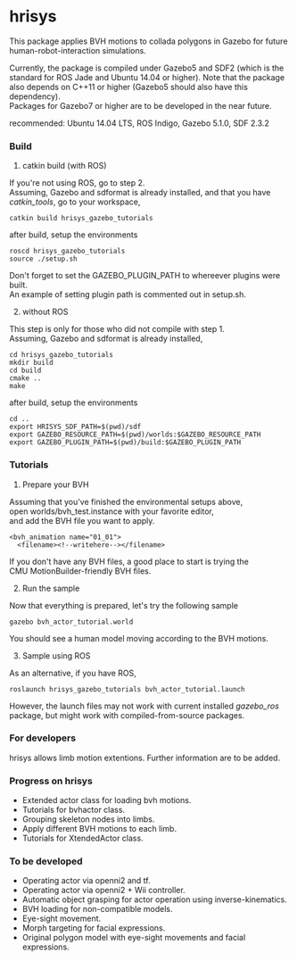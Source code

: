 # hrisys
This package applies BVH motions to collada polygons in Gazebo for future human-robot-interaction simulations.

Currently, the package is compiled under Gazebo5 and SDF2 (which is the standard for ROS Jade and Ubuntu 14.04 or higher). Note that the package also depends on C++11 or higher (Gazebo5 should also have this dependency).  
Packages for Gazebo7 or higher are to be developed in the near future.

recommended:
Ubuntu 14.04 LTS, ROS Indigo, Gazebo 5.1.0, SDF 2.3.2

### Build

1. catkin build (with ROS)

 If you're not using ROS, go to step 2.  
 Assuming, Gazebo and sdformat is already installed, and that you have *catkin_tools*, go to your workspace,
 ```
 catkin build hrisys_gazebo_tutorials
 ```
 after build, setup the environments
 ```
 roscd hrisys_gazebo_tutorials
 source ./setup.sh
 ```
 Don't forget to set the GAZEBO_PLUGIN_PATH to whereever plugins were built.  
 An example of setting plugin path is commented out in setup.sh.

2. without ROS

 This step is only for those who did not compile with step 1.  
 Assuming, Gazebo and sdformat is already installed,
 ```
 cd hrisys_gazebo_tutorials
 mkdir build
 cd build
 cmake ..
 make
 ```
 after build, setup the environments
 ```
 cd ..
 export HRISYS_SDF_PATH=$(pwd)/sdf
 export GAZEBO_RESOURCE_PATH=$(pwd)/worlds:$GAZEBO_RESOURCE_PATH
 export GAZEBO_PLUGIN_PATH=$(pwd)/build:$GAZEBO_PLUGIN_PATH
 ```

### Tutorials

1. Prepare your BVH

 Assuming that you've finished the environmental setups above,  
 open worlds/bvh_test.instance with your favorite editor,  
 and add the BVH file you want to apply.
 ```
 <bvh_animation name="01_01">
   <filename><!--writehere--></filename>
 ```
 If you don't have any BVH files, a good place to start is trying the  
 CMU MotionBuilder-friendly BVH files.

2. Run the sample

 Now that everything is prepared, let's try the following sample
 ```
 gazebo bvh_actor_tutorial.world
 ```
 You should see a human model moving according to the BVH motions.

3. Sample using ROS

 As an alternative, if you have ROS,
 ```
 roslaunch hrisys_gazebo_tutorials bvh_actor_tutorial.launch
 ```
 However, the launch files may not work with current installed *gazebo_ros* package, but might work with compiled-from-source packages.

### For developers

hrisys allows limb motion extentions. Further information are to be added.

### Progress on hrisys

- Extended actor class for loading bvh motions.
- Tutorials for bvhactor class. 
- Grouping skeleton nodes into limbs.
- Apply different BVH motions to each limb.
- Tutorials for XtendedActor class.

### To be developed

- Operating actor via openni2 and tf.
- Operating actor via openni2 + Wii controller.
- Automatic object grasping for actor operation using inverse-kinematics.
- BVH loading for non-compatible models. 
- Eye-sight movement.
- Morph targeting for facial expressions.
- Original polygon model with eye-sight movements and facial expressions. 
